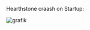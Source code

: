 Hearthstone craash on Startup:

![grafik](https://github.com/SchnuBby2205/lutris-dosc-BattleNet-/assets/80288097/9af15c8e-4e5e-48ed-8f49-cd578c615ac6)
